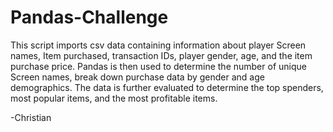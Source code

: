# Pandas-Challenge

This script imports csv data containing information about player Screen names, Item purchased, transaction IDs, player gender, age, and the item purchase price.  Pandas is then used to determine the number of unique Screen names, break down purchase data by gender and age demographics.  The data is further evaluated to determine the top spenders, most popular items, and the most profitable items.

-Christian
